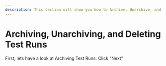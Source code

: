 ```yaml
---
description: This section will show you how to Archive, Unarchive, and Delete Test Runs.
---
```


# Archiving, Unarchiving, and Deleting Test Runs

First, lets have a look at Archiving Test Runs. Click "Next"&#x20;
